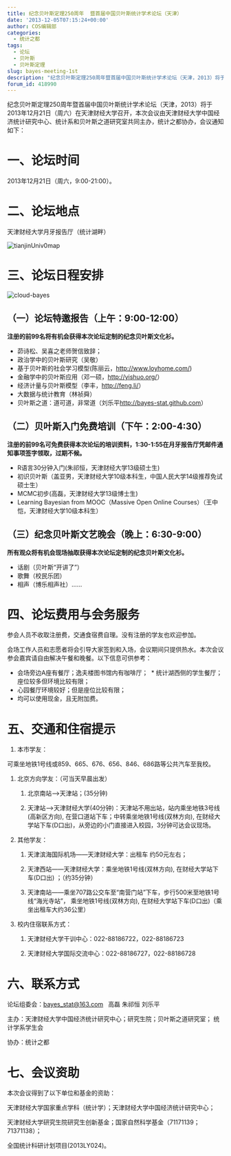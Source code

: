 ```yaml
---
title: 纪念贝叶斯定理250周年  暨首届中国贝叶斯统计学术论坛（天津）
date: '2013-12-05T07:15:24+00:00'
author: COS编辑部
categories:
  - 统计之都
tags:
  - 论坛
  - 贝叶斯
  - 贝叶斯定理
slug: bayes-meeting-1st
description: "纪念贝叶斯定理250周年暨首届中国贝叶斯统计学术论坛（天津，2013）将于2013年12月21日（周六）在天津财经大学召开，本次会议由天津财经大学中国经济统计研究中心、统计系和贝叶斯之道研究室共同主办，统计之都协办。"
forum_id: 418990
---
```


纪念贝叶斯定理250周年暨首届中国贝叶斯统计学术论坛（天津，2013）将于2013年12月21日（周六）在天津财经大学召开，本次会议由天津财经大学中国经济统计研究中心、统计系和贝叶斯之道研究室共同主办，统计之都协办，会议通知如下：

# 一、论坛时间

2013年12月21日（周六，9:00-21:00）。

# 二、论坛地点

天津财经大学月牙报告厅（统计湖畔）

![tianjinUniv0map](https://uploads.cosx.org/2013/12/tianjinUniv0map.png)


# 三、论坛日程安排

  ![cloud-bayes](https://uploads.cosx.org/2013/12/cloud-bayes.png)


## （一）论坛特邀报告（上午：9:00-12:00）

**注册的前99名将有机会获得本次论坛定制的纪念贝叶斯文化衫。**

  * 茆诗松、吴喜之老师贺信致辞；
  * 政治学中的贝叶斯研究（吴敬）
  * 基于贝叶斯的社会学习模型(陈丽云，<http://www.loyhome.com/>)
  * 金融学中的贝叶斯应用（邓一硕，<http://yishuo.org/>）
  * 经济计量与贝叶斯模型（李丰，<http://feng.li/>）
  * 大数据与统计教育（林祯舜）
  * 贝叶斯之道：道可道，非常道（刘乐平<http://bayes-stat.github.com>）

## （二）贝叶斯入门免费培训（下午：2:00-4:30）

**注册的前99名可免费获得本次论坛的培训资料，1:30-1:55在月牙报告厅凭邮件通知事项签字领取，过期不候。**

  * R语言30分钟入门(朱祁恒，天津财经大学13级硕士生)
  * 初识贝叶斯（盖亚男，天津财经大学10级本科生，中国人民大学14级推荐免试硕士生）
  * MCMC初步(高磊，天津财经大学13级博士生)
  * Learning Bayesian from MOOC（Massive Open Online Courses）（王中恺，天津财经大学10级本科生）

## （三）纪念贝叶斯文艺晚会（晚上：6:30-9:00）

**所有观众将有机会现场抽取获得本次论坛定制的纪念贝叶斯文化衫。**

  * 话剧（贝叶斯“开讲了”）
  * 歌舞（校民乐团）
  * 相声（博乐相声社）……

# 四、论坛费用与会务服务

参会人员不收取注册费，交通食宿费自理。没有注册的学友也欢迎参加。

会场工作人员和志愿者将会引导大家签到和入场，会议期间只提供热水。本次会议参会嘉宾请自由解决午餐和晚餐。以下信息可供参考：

  * 会场旁边A座有餐厅；逸夫楼图书馆内有咖啡厅；
  * 统计湖西侧的学生餐厅；座位较多但环境比较有限；
  * 心园餐厅环境较好；但是座位比较有限；
  * 均可以使用现金，且无附加费。

# 五、交通和住宿提示

1. 本市学友：

可乘坐地铁1号线或859、665、676、656、846、686路等公共汽车至我校。

1. 北京方向学友：（可当天早晨出发）

   1. 北京南站——>天津站；(35分钟)

   1. 天津站——>天津财经大学(40分钟)：天津站不用出站，站内乘坐地铁3号线(高新区方向), 在营口道站下车；中转乘坐地铁1号线(双林方向), 在财经大学站下车(D口出)，从旁边的小门直接进入校园，3分钟可达会议现场。

1. 其他学友：

   1. 天津滨海国际机场——天津财经大学：出租车 约50元左右；

   1. 天津西站——天津财经大学：乘坐地铁1号线(双林方向), 在财经大学站下车(D口出) ；（约35分钟）

   1. 天津南站——乘坐707路公交车至“南营门站”下车，步行500米至地铁1号线“海光寺站”， 乘坐地铁1号线(双林方向), 在财经大学站下车(D口出)（乘坐出租车大约36公里）

1. 校内住宿联系方式：

   1. 天津财经大学干训中心：022-88186722，022-88186723
 
   1. 天津财经大学国际交流中心：022-88186727，022-88186728

# 六、联系方式

论坛组委会：bayes_stat@163.com   高磊 朱祁恒 刘乐平

主办：天津财经大学中国经济统计研究中心；研究生院；贝叶斯之道研究室； 统计学系学生会

协办：统计之都

# 七、会议资助

本次会议得到了以下单位和基金的资助：

天津财经大学国家重点学科（统计学）；天津财经大学中国经济统计研究中心；

天津财经大学研究生院研究生创新基金；国家自然科学基金（71171139；71371138）；

全国统计科研计划项目(2013LY024)。
